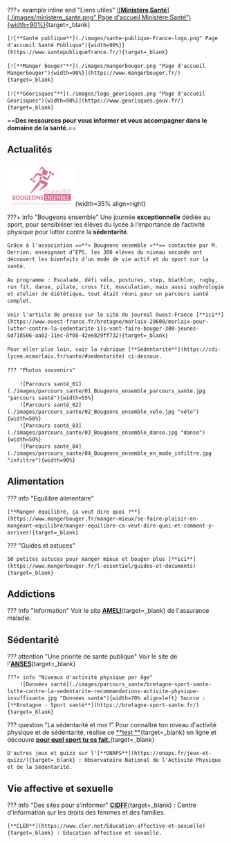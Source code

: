 
???+ example inline end "Liens utiles"
    [![**Ministère Santé**](./images/ministere_sante.png" Page d'accueil Ministère Santé"){width=90%}](https://solidarites-sante.gouv.fr/){target=_blank}
     
    [![**Santé publique**](./images/sante-publique-France-logo.png" Page d'accueil Santé Publique"){width=90%}](https://www.santepubliquefrance.fr/){target=_blank}

    [![**Manger bouger"**](./images/mangerbouger.png "Page d'accueil Mangerbouger"){width=90%}](https://www.mangerbouger.fr/){target=_blank}

    [![**Géorisques"**](./images/logo_georisques.png "Page d'accueil Géorisques"){width=90%}](https://www.georisques.gouv.fr/){target=_blank}
  

==**Des ressources pour vous informer et vous accompagner dans le domaine de la santé.**==

    

## Actualités
![Logo](./images/parcours_sante/00_Bougeons_ensemble_le_logo.png "Logo"){width=35% align=right}
    

???+ info "Bougeons ensemble"
    Une journée **exceptionnelle** dédiée au sport, pour sensibiliser les élèves du lycée à l’importance de l’activité physique pour lutter contre la **sédentarité**.

    Grâce à l’association ==**« Bougeons ensemble »**== contactée par M. Derrien, enseignant d’EPS, les 300 élèves du niveau seconde ont découvert les bienfaits d’un mode de vie actif et du sport sur la santé.

    Au programme : Escalade, défi vélo, postures, step, biathlon, rugby, run fit, danse, pilate, cross fit, musculation, mais aussi sophrologie et atelier de diététique… tout était réuni pour un parcours santé complet.

    Voir l'article de presse sur le site du journal Ouest-France [**ici**](https://www.ouest-france.fr/bretagne/morlaix-29600/morlaix-pour-lutter-contre-la-sedentarite-ils-vont-faire-bouger-300-jeunes-6d718506-aa02-11ec-8f08-42ee829ff732){target=_blank}

    Pour aller plus loin, voir la rubrique [**Sédentarité**](https://cdi-lycee.ecmorlaix.fr/sante/#sedentarite) ci-dessous.

    ??? "Photos souvenirs"

        ![Parcours santé_01](./images/parcours_sante/01_Bougeons_ensemble_parcours_sante.jpg "parcours santé"){width=55%}
        ![Parcours santé_02](./images/parcours_sante/02_Bougeons_ensemble_velo.jpg "vélo"){width=50%}
        ![Parcours santé_03](./images/parcours_sante/03_Bougeons_ensemble_danse.jpg "danse"){width=50%}
        ![Parcours santé_04](./images/parcours_sante/04_Bougeons_ensemble_en_mode_infiltre.jpg "infiltre"){width=90%}



## Alimentation
??? info "Equilibre alimentaire"

    [**Manger équilibré, ça veut dire quoi ?**](https://www.mangerbouger.fr/manger-mieux/se-faire-plaisir-en-mangeant-equilibre/manger-equilibre-ca-veut-dire-quoi-et-comment-y-arriver){target=_blank}

??? "Guides et astuces"

    50 petites astuces pour manger mieux et bouger plus [**ici**](https://www.mangerbouger.fr/l-essentiel/guides-et-documents){target=_blank}

        

## Addictions
??? Info "Information" 
    Voir le site [**AMELI**](https://www.ameli.fr/finistere/assure/sante/themes/addictions){target=_blank} de l'assurance maladie.


## Sédentarité
??? attention "Une priorité de santé publique" 
    Voir le site de l'[**ANSES**](https://www.anses.fr/fr/content/manque-d%E2%80%99activit%C3%A9-physique-et-exc%C3%A8s-de-s%C3%A9dentarit%C3%A9-une-priorit%C3%A9-de-sant%C3%A9-publique){target=_blank}
    
    ???+ info "Niveaux d'activité physique par âge"
        ![Données santé](./images/parcours_sante/bretagne-sport-sante-lutte-contre-la-sedentarite-recommandations-activite-physique-insuffisante.jpg "Données santé"){width=70% align=left} Source : [**Bretagne - Sport santé**](https://bretagne-sport-sante.fr/){target=_blank}
        
??? question "La sédentarité et moi !"
    Pour connaître ton niveau d'activité physique et de sédentarité, réalise ce [**test **](https://www.mangerbouger.fr/bouger-plus/test-de-niveau-d-activite-physique-et-de-sedentarite){target=_blank} en ligne et découvre [**pour quel sport tu es fait.**](https://www.phosphore.com/entre-nous/tests-perso/pour-quel-sport-es-tu-faite/){target=_blank}

    D'autres jeux et quizz sur l'[**ONAPS**](https://onaps.fr/jeux-et-quizz/){target=_blank} : Observatoire National de l'Activité Physique et de la Sédentarité.


## Vie affective et sexuelle

??? info "Des sites pour s'informer"
    [**CIDFF**](https://finistere.cidff.info/){target=_blank} : Centre d'information sur les droits des femmes et des familles.

    [**CLER**](https://www.cler.net/Education-affective-et-sexuelle){target=_blank} : Education affective et sexuelle.







